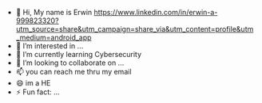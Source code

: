 - 👋 Hi, My name is Erwin
https://www.linkedin.com/in/erwin-a-999823320?utm_source=share&utm_campaign=share_via&utm_content=profile&utm_medium=android_app
- 👀 I’m interested in ...
- 🌱 I’m currently learning Cybersecurity
- 💞️ I’m looking to collaborate on ...
- 📫 you can reach me thru my email
- 😄 im a HE
- ⚡ Fun fact: ...

<!---
wheng68-coder/wheng68-coder is a ✨ special ✨ repository because its `README.md` (this file) appears on your GitHub profile.
You can click the Preview link to take a look at your changes.
--->
